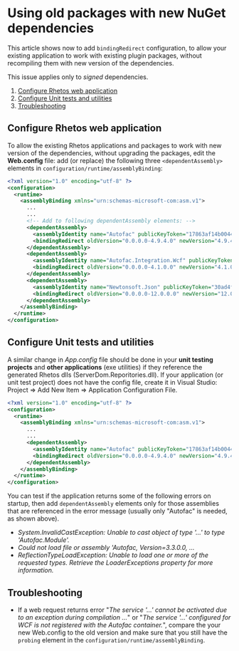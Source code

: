 
# Using old packages with new NuGet dependencies

This article shows now to add `bindingRedirect` configuration,
to allow your existing application to work with existing plugin packages,
without recompiling them with new version of the dependencies.

This issue applies only to *signed* dependencies.

1. [Configure Rhetos web application](#configure-rhetos-web-application)
2. [Configure Unit tests and utilities](#configure-unit-tests-and-utilities)
3. [Troubleshooting](#troubleshooting)

## Configure Rhetos web application

To allow the existing Rhetos applications and packages to work with new version of the
dependencies, without upgrading the packages, edit the **Web.config** file:
add (or replace) the following three `<dependentAssembly>` elements in `configuration/runtime/assemblyBinding`:

```xml
<?xml version="1.0" encoding="utf-8" ?>
<configuration>
  <runtime>
    <assemblyBinding xmlns="urn:schemas-microsoft-com:asm.v1">
      ...
      ...
      <!-- Add to following dependentAssembly elements: -->
      <dependentAssembly>
        <assemblyIdentity name="Autofac" publicKeyToken="17863af14b0044da" culture="neutral" />
        <bindingRedirect oldVersion="0.0.0.0-4.9.4.0" newVersion="4.9.4.0" />
      </dependentAssembly>
      <dependentAssembly>
        <assemblyIdentity name="Autofac.Integration.Wcf" publicKeyToken="17863af14b0044da" culture="neutral" />
        <bindingRedirect oldVersion="0.0.0.0-4.1.0.0" newVersion="4.1.0.0" />
      </dependentAssembly>
      <dependentAssembly>
        <assemblyIdentity name="Newtonsoft.Json" publicKeyToken="30ad4fe6b2a6aeed" culture="neutral" />
        <bindingRedirect oldVersion="0.0.0.0-12.0.0.0" newVersion="12.0.0.0" />
      </dependentAssembly>
    </assemblyBinding>
  </runtime>
</configuration>
```

## Configure Unit tests and utilities

A similar change in *App.config* file should be done in your **unit testing projects**
and **other applications** (exe utilities) if they reference the generated Rhetos dlls (ServerDom.Reporitories.dll).
If your application (or unit test project) does not have the config file,
create it in Visual Studio: Project => Add New Item => Application Configuration File.

```xml
<?xml version="1.0" encoding="utf-8" ?>
<configuration>
  <runtime>
    <assemblyBinding xmlns="urn:schemas-microsoft-com:asm.v1">
      ...
      ...
      <dependentAssembly>
        <assemblyIdentity name="Autofac" publicKeyToken="17863af14b0044da" culture="neutral" />
        <bindingRedirect oldVersion="0.0.0.0-4.9.4.0" newVersion="4.9.4.0" />
      </dependentAssembly>
    </assemblyBinding>
  </runtime>
</configuration>
```

You can test if the application returns some of the following errors on startup,
then add `dependentAssembly` elements only for those assemblies that are referenced
in the error message (usually only "Autofac" is needed, as shown above).

* *System.InvalidCastException: Unable to cast object of type '...' to type 'Autofac.Module'.*
* *Could not load file or assembly 'Autofac, Version=3.3.0.0, ...*
* *ReflectionTypeLoadException: Unable to load one or more of the requested types. Retrieve the LoaderExceptions property for more information.*

## Troubleshooting

* If a web request returns error
  "*The service '...' cannot be activated due to an exception during compilation ...*"
  or "*The service '...' configured for WCF is not registered with the Autofac container.*",
  compare the your new Web.config to the old version and
  make sure that you still have the `probing` element in the `configuration/runtime/assemblyBinding`.
